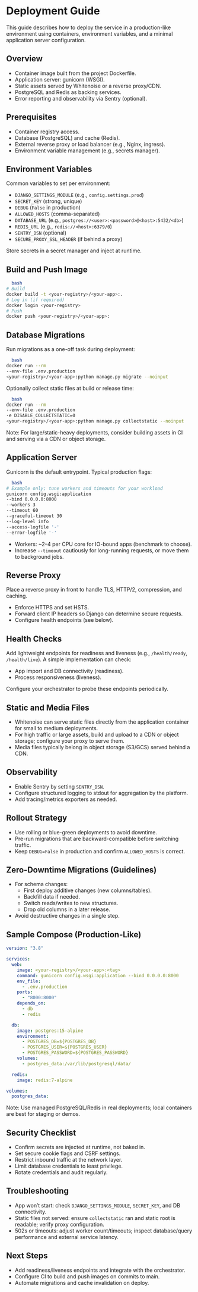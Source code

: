 # Deployment Guide

This guide describes how to deploy the service in a production-like environment using containers, environment variables, and a minimal application server configuration.

## Overview

- Container image built from the project Dockerfile.
- Application server: gunicorn (WSGI).
- Static assets served by Whitenoise or a reverse proxy/CDN.
- PostgreSQL and Redis as backing services.
- Error reporting and observability via Sentry (optional).

## Prerequisites

- Container registry access.
- Database (PostgreSQL) and cache (Redis).
- External reverse proxy or load balancer (e.g., Nginx, ingress).
- Environment variable management (e.g., secrets manager).

## Environment Variables

Common variables to set per environment:

- `DJANGO_SETTINGS_MODULE` (e.g., `config.settings.prod`)
- `SECRET_KEY` (strong, unique)
- `DEBUG` (`False` in production)
- `ALLOWED_HOSTS` (comma-separated)
- `DATABASE_URL` (e.g., `postgres://<user>:<password>@<host>:5432/<db>`)
- `REDIS_URL` (e.g., `redis://<host>:6379/0`)
- `SENTRY_DSN` (optional)
- `SECURE_PROXY_SSL_HEADER` (if behind a proxy)

Store secrets in a secret manager and inject at runtime.

## Build and Push Image

~~~ bash
  bash
# Build
docker build -t <your-registry>/<your-app>:.
# Log in (if required)
docker login <your-registry>
# Push
docker push <your-registry>/<your-app>:
~~~

## Database Migrations

Run migrations as a one-off task during deployment:

~~~ bash
  bash
docker run --rm
--env-file .env.production
<your-registry>/<your-app>:python manage.py migrate --noinput
~~~

Optionally collect static files at build or release time:

~~~ bash
  bash
docker run --rm
--env-file .env.production
-e DISABLE_COLLECTSTATIC=0
<your-registry>/<your-app>:python manage.py collectstatic --noinput
~~~

Note: For large/static-heavy deployments, consider building assets in CI and serving via a CDN or object storage.

## Application Server

Gunicorn is the default entrypoint. Typical production flags:

~~~ bash
  bash
# Example only; tune workers and timeouts for your workload
gunicorn config.wsgi:application
--bind 0.0.0.0:8000
--workers 3
--timeout 60
--graceful-timeout 30
--log-level info
--access-logfile '-'
--error-logfile '-'
~~~

- Workers: ~2–4 per CPU core for IO-bound apps (benchmark to choose).
- Increase `--timeout` cautiously for long-running requests, or move them to background jobs.

## Reverse Proxy

Place a reverse proxy in front to handle TLS, HTTP/2, compression, and caching.

- Enforce HTTPS and set HSTS.
- Forward client IP headers so Django can determine secure requests.
- Configure health endpoints (see below).

## Health Checks

Add lightweight endpoints for readiness and liveness (e.g., `/health/ready`, `/health/live`). A simple implementation
can check:

- App import and DB connectivity (readiness).
- Process responsiveness (liveness).

Configure your orchestrator to probe these endpoints periodically.

## Static and Media Files

- Whitenoise can serve static files directly from the application container for small to medium deployments.
- For high traffic or large assets, build and upload to a CDN or object storage; configure your proxy to serve them.
- Media files typically belong in object storage (S3/GCS) served behind a CDN.

## Observability

- Enable Sentry by setting `SENTRY_DSN`.
- Configure structured logging to stdout for aggregation by the platform.
- Add tracing/metrics exporters as needed.

## Rollout Strategy

- Use rolling or blue-green deployments to avoid downtime.
- Pre-run migrations that are backward-compatible before switching traffic.
- Keep `DEBUG=False` in production and confirm `ALLOWED_HOSTS` is correct.

## Zero-Downtime Migrations (Guidelines)

- For schema changes:
    - First deploy additive changes (new columns/tables).
    - Backfill data if needed.
    - Switch reads/writes to new structures.
    - Drop old columns in a later release.
- Avoid destructive changes in a single step.

## Sample Compose (Production-Like)

~~~ yaml
version: "3.8"

services:
  web:
    image: <your-registry>/<your-app>:<tag>
    command: gunicorn config.wsgi:application --bind 0.0.0.0:8000
    env_file:
      - .env.production
    ports:
      - "8000:8000"
    depends_on:
      - db
      - redis

  db:
    image: postgres:15-alpine
    environment:
      - POSTGRES_DB=${POSTGRES_DB}
      - POSTGRES_USER=${POSTGRES_USER}
      - POSTGRES_PASSWORD=${POSTGRES_PASSWORD}
    volumes:
      - postgres_data:/var/lib/postgresql/data/

  redis:
    image: redis:7-alpine

volumes:
  postgres_data:
~~~

Note: Use managed PostgreSQL/Redis in real deployments; local containers are best for staging or demos.

## Security Checklist

- Confirm secrets are injected at runtime, not baked in.
- Set secure cookie flags and CSRF settings.
- Restrict inbound traffic at the network layer.
- Limit database credentials to least privilege.
- Rotate credentials and audit regularly.

## Troubleshooting

- App won’t start: check `DJANGO_SETTINGS_MODULE`, `SECRET_KEY`, and DB connectivity.
- Static files not served: ensure `collectstatic` ran and static root is readable; verify proxy configuration.
- 502s or timeouts: adjust worker count/timeouts; inspect database/query performance and external service latency.

## Next Steps

- Add readiness/liveness endpoints and integrate with the orchestrator.
- Configure CI to build and push images on commits to main.
- Automate migrations and cache invalidation on deploy.
